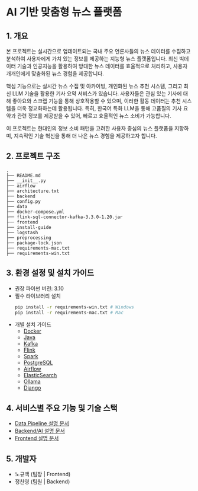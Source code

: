 # AI 기반 맞춤형 뉴스 플랫폼

## 1. 개요

본 프로젝트는 실시간으로 업데이트되는 국내 주요 언론사들의 뉴스 데이터를 수집하고 분석하여 사용자에게 가치 있는 정보를 제공하는 지능형 뉴스 플랫폼입니다. 최신 빅데이터 기술과 인공지능을 활용하여 방대한 뉴스 데이터를 효율적으로 처리하고, 사용자 개개인에게 맞춤화된 뉴스 경험을 제공합니다.

핵심 기능으로는 실시간 뉴스 수집 및 아카이빙, 개인화된 뉴스 추천 시스템, 그리고 최신 LLM 기술을 활용한 기사 요약 서비스가 있습니다. 사용자들은 관심 있는 기사에 대해 좋아요와 스크랩 기능을 통해 상호작용할 수 있으며, 이러한 활동 데이터는 추천 시스템을 더욱 정교화하는데 활용됩니다. 특히, 한국어 특화 LLM을 통해 고품질의 기사 요약과 관련 정보를 제공받을 수 있어, 빠르고 효율적인 뉴스 소비가 가능합니다.

이 프로젝트는 현대인의 정보 소비 패턴을 고려한 사용자 중심의 뉴스 플랫폼을 지향하며, 지속적인 기술 혁신을 통해 더 나은 뉴스 경험을 제공하고자 합니다.

## 2. 프로젝트 구조

```
.
├── README.md
├── __init__.py
├── airflow
├── architecture.txt
├── backend
├── config.py
├── data
├── docker-compose.yml
├── flink-sql-connector-kafka-3.3.0-1.20.jar
├── frontend
├── install-guide
├── logstash
├── preprocessing
├── package-lock.json
├── requirements-mac.txt
├── requirements-win.txt
```

## 3. 환경 설정 및 설치 가이드

- 권장 파이썬 버전: 3.10
- 필수 라이브러리 설치
  ```bash
  pip install -r requirements-win.txt # Windows
  pip install -r requirements-mac.txt # Mac
  ```
- 개별 설치 가이드
  - [Docker](./install-guide/docker-install.md)
  - [Java](./install-guide/java-install.md)
  - [Kafka](./install-guide/kafka-install.md)
  - [Flink](./install-guide/flink-install.md)
  - [Spark](./install-guide/spark-install.md)
  - [PostgreSQL](./install-guide/postgresql-install.md)
  - [Airflow](./install-guide/airflow-install.md)
  - [ElasticSearch](./install-guide/elasticsearch-install.md)
  - [Ollama](./install-guide/ollama-install.md)
  - [Django](./install-guide/django-install.md)

## 4. 서비스별 주요 기능 및 기술 스택

- [Data Pipeline 설명 문서](./data-pipeline/README.md)
- [Backend/AI 설명 문서](./backend/README.md)
- [Frontend 설명 문서](./frontend/README.md)

## 5. 개발자

- 노규백 (팀장 | Frontend)
- 정찬영 (팀원 | Backend)
